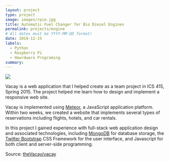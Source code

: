 ```yaml
---
layout: project
type: project
image: images/rpie.jpg
title: Automatic Fuel Changer for Bio Diesel Engines
permalink: projects/engine
# All dates must be YYYY-MM-DD format!
date: 2019-12-15
labels:
  - Python
  - Raspberry Pi
  - Hawrdware Programing 
summary: 
---
```


<img class="ui medium right floated rounded image" src="../images/
vacay-home-page.png">

Vacay is a web application that I helped create as a team project in ICS 415, Spring 2015. The project helped me learn how to design and implement a responsive web site.

Vacay is implemented using [Meteor](http://meteor.com), a JavaScript application platform. Within two weeks, we created a website that implements several types of reservations including flights, hotels, and car rentals.

In this project I gained experience with full-stack web application design and associated technologies, including [MongoDB](http://mongodb.com) for database storage, the [Twitter Bootstrap](http://getbootstrap.com/) CSS Framework for the user interface, and Javascript for both client and server-side programming. 
 
Source: <a href="https://github.com/theVacay/vacay"><i class="large github icon"></i>theVacay/vacay</a>
